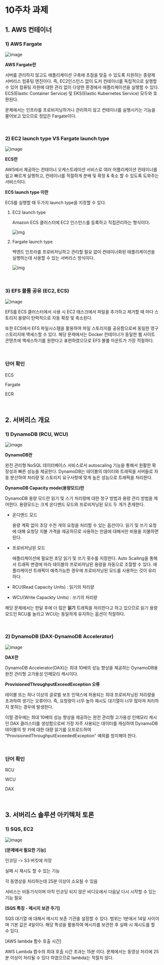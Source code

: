 # 10주차 과제

## 1. AWS 컨테이너

### 1) AWS Fargate

![image](https://user-images.githubusercontent.com/42667951/165192803-684cc172-1994-42d6-8561-de8acd868691.png)

**AWS Fargate란**

서버를 관리하지 않고도 애플리케이션 구축에 초점을 맞출 수 있도록 지원하는 종량제 서버리스 컴퓨팅 엔진이다. 즉, EC2인스턴스 없이 도커 컨테이너를 독립적으로 실행할 수 있어 컴퓨팅 자원에 대한 관리 없이 다양한 환경에서 애플리케이션을 실행할 수 있다. ECS(Elastic Container Service) 및 EKS(Elastic Kubernetes Service) 모두와 호환된다. 

문제에서는 인프라를 프로비저닝하거나 관리하지 않고 컨테이너를 실행시키는 기능을 물어보고 있으므로 정답은 Fargate이다.  

<br>

### 2) EC2 launch type VS Fargate launch type

![image](https://user-images.githubusercontent.com/42667951/165192886-4fc0bef3-8f48-4d24-b22d-63443fb25352.png)

**ECS란**

AWS에서 제공하는 컨테이너 오케스트레이션 서비스로 여러 어플리케이션 컨테이너를 쉽고 빠르게 실행하고, 컨테이너를 적절하게 분배 및 확장 & 축소 할 수 있도록 도와주는 서비스이다.

**ECS launch type 이란**

ECS를 실행할 때 두가지 launch type을 지정할 수 있다.

1) EC2 launch type

   Amazon ECS 클러스터에 EC2 인스턴스를 등록하고 직접관리하는 형식이다. 

   ![img](https://docs.aws.amazon.com/AmazonECS/latest/developerguide/images/overview-standard.png)

2. Fargate launch type

   백엔드 인프라를 프로비저닝하고 관리할 필요 없이 컨테이너화된 애플리케이션을 실행하는데 사용할  수 있는 서버리스 방식이다.

   ![img](https://docs.aws.amazon.com/AmazonECS/latest/developerguide/images/overview-fargate.png)

<br>

### 3) EFS 볼륨 공유 (EC2, ECS)

![image](https://user-images.githubusercontent.com/42667951/165193099-c93aa810-c7f0-4dd8-b415-e6f245daaf3d.png)

 EFS를 ECS 클러스터에서 사용 시 EC2 태스크에서 파일을 추가하고 제거할 때 마다 스토리지 용량이 탄력적으로 자동 확장 및 축소된다.

또한 ECS에서 EFS 파일시스템을 활용하여 파일 스토리지를 공유함으로써 동일한 영구 스토리지에 액세스할 수 있다. 해당 문제에서는 Docker 컨테이너가 동일한 웹 사이트 콘텐츠에 액세스하기를 원한다고 표현하였으므로 EFS 볼륨 마운트가 가장 적절하다.

<br>

### 단어 확인

ECS

Fargate

ECR

<br>

## 2. 서버리스 개요

### 1) DynamoDB (RCU, WCU)

![image](https://user-images.githubusercontent.com/42667951/165213819-ff2785e8-ba01-48a6-b825-82dc5cbdb684.png)

**DynamoDB란**

완전 관리형 NoSQL 데이터베이스 서비스로서 autoscaling 기능을 통해서 원활한 확장성과 빠른 성능을 제공한다. DynamoDB는 테이블의 데이터와 트래픽을 서버들로 자동 분산하여 처리량 및 스토리지 요구사항에 맞게 높은 성능으로 트래픽을 처리한다.

**DynamoDB Capacity mode(용량모드)란**

DynamoDB 용량 모드란 읽기 및 스기 처리량에 대한 청구 방법과 용량 관리 방법을 제어한다. 용량모드는 크게 온디맨드 모드와 프로비저닝된 모드 두 개가 존재한다.

- 온디맨드 모드

  용량 계획 없이 초당 수천 개의 요청을 처리할 수 있는 옵션이다. 읽기 및 쓰기 요청에 대해 요청당 지불 가격을 제공하므로 사용하는 만큼에 대해서만 비용을 지불하면 된다.

- 프로비저닝된 모드

  애플리케이션에 필요한 초당 읽기 및 쓰기 횟수를 지정한다. Auto Scailing을 통해서 트래픽 변경에 따라 테이블의 프로비저닝된 용량을 자동으로 조절할 수 있다. 애플리케이션 트래픽이 예측가능한 경우에 프로비저닝된 모드를 사용하는 것이 유리하다.

- RCU(Read Capacity Units) : 읽기의 처리량

- WCU(Write Capackty Units) : 쓰기의 처리량

해당 문제에서는 한달 후에 더 많은 **읽기** 트래픽을 처리한다고 하고 있으므로 읽기 용량모드인 RCU를 늘리고 WCU는 동일하게 유지하는 옵션이 적절하다.

<br>

### 2) DynamoDB (DAX-DynamoDB Accelerator)

![image](https://user-images.githubusercontent.com/42667951/165213974-91651a36-84a2-4d1f-8d56-2ec7b0ab9294.png)

**DAX란**

DynamoDB Accelerator(DAX)는 최대 10배의 성능 향상을 제공하는 DynamoDB용 완전 관리형 고가용성 인메모리 캐시이다. 

**ProvisionedThroughputExceedException 오류**

테이블 또는 하나 이상의 글로벌 보조 인덱스에 허용되는 최대 프로비저닝된 처리량을 초과하여 생기는 오류이다. 즉, 요청량이 너무 높아 재시도 대기열이 너무 많아져 처리하지 못하는 경우에 발생한다.

이럴 경우에는 최대 10배의 성능 향상을 제공하는 완전 관리형 고가용성 인메모리 캐시인 DAX 클러스터를 생성함으로써 가장 자주 사용되는 데이터를 캐싱하여 DynamoDB 테이블의 핫 키에 대한 대량 읽기를 오프로드하여 "ProvisionedThroughputExceededException" 예외를 방지해야 한다.

<br>

### 단어 확인

RCU

WCU

DAX

<br>

## 3. 서버리스 솔루션 아키텍처 토론

### 1) SQS, EC2

![image](https://user-images.githubusercontent.com/42667951/165214543-190206eb-16bf-408e-b399-184d2136077e.png)

**[문제에서 필요한 기능]**

인코딩 -> S3 버킷에 저장

실패 시 재시도 할 수 있는 기능

각 동영상을 처리하는데 25분 이상이 소요될 수 있음

서비스는 비동기식이며 아직 인코딩 되지 않은 비디오에서 다음날 다시 시작할 수 있는 기능 필요

**[SQS 특징 - 메시지 보관 주기]**

SQS 대기열 에 대해서 메시지 보존 기관을 설정할 수 있다. 범위는 1분에서 14일 사이이며 기본 값은 4일이다. 해당 특성을 활용하여 메시지를 보관한 후 실패 시 재시도를 할 수 있다.

[AWS lambda 함수 호출 시간]

AWS Lambda 함수의 최대 호출 시간 초과는 15분 이다. 문제에서는 동영상 처리에 25분 이상이 처리될 수 있다 하였으므로 lambda는 적절치 않다.

###### 

